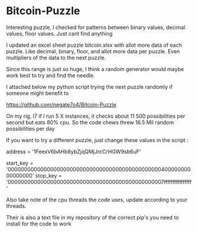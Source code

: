 # Bitcoin-Puzzle

Interesting puzzle, I checked for patterns between binary values, decimal values, floor values. Just cant find anything

I updated an excel sheet puzzle bitcoin.xlsx with allot more data of each puzzle. Like decimal, binary, floor, and allot 
more data per puzzle. Even multipliers of the data to the next puzzle.

Since this range is just so huge, I think a random generator would maybe work best to try and find the needle.

I attached below my python script trying the next puzzle randomly if someone might benefit to

https://github.com/negate7o4/Bitcoin-Puzzle

On my rig, I7 if I run 5 X instances, it checks about 11 500 possibilities per second but eats 80% cpu.
So the code chews threw 16.5 Mil random possibilities per day

If you want to try a different puzzle, just change these values in the script :

address = '1FeexV6bAHb8ybZjqQMjJrcCrHGW9sb6uF'

start_key = '0000000000000000000000000000000000000000000000040000000000000000'
stop_key = '000000000000000000000000000000000000000000000007ffffffffffffffff'

Also take note of the cpu threads the code uses, update according to your threads.

Their is also a text file in my repository of the correct pip's you need to install for the code to work
